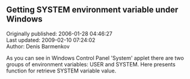 ## Getting SYSTEM environment variable under Windows  
Originally published: 2006-01-28 04:46:27  
Last updated: 2009-02-10 07:24:02  
Author: Denis Barmenkov  
  
As you can see in Windows Control Panel 'System' applet there are two groups of environment variables: USER and SYSTEM.
Here presents function for retrieve SYSTEM variable value.